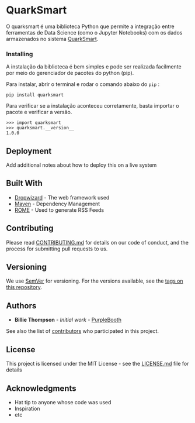 # QuarkSmart

O quarksmart é uma biblioteca Python que permite a integração entre ferramentas de Data Science (como o Jupyter Notebooks) com os dados armazenados no sistema [QuarkSmart](https://quarkbi.esig.com.br).

### Installing

A instalação da biblioteca é bem simples e pode ser realizada facilmente por meio do gerenciador de pacotes do python (pip).

Para instalar, abrir o terminal e rodar o comando abaixo do ``pip`` :

    pip install quarksmart

Para verificar se a instalação aconteceu corretamente, basta importar o pacote e verificar a versão.

```
>>> import quarksmart
>>> quarksmart.__version__
1.0.0
```

## Deployment

Add additional notes about how to deploy this on a live system

## Built With

* [Dropwizard](http://www.dropwizard.io/1.0.2/docs/) - The web framework used
* [Maven](https://maven.apache.org/) - Dependency Management
* [ROME](https://rometools.github.io/rome/) - Used to generate RSS Feeds

## Contributing

Please read [CONTRIBUTING.md](https://gist.github.com/PurpleBooth/b24679402957c63ec426) for details on our code of conduct, and the process for submitting pull requests to us.

## Versioning

We use [SemVer](http://semver.org/) for versioning. For the versions available, see the [tags on this repository](https://github.com/your/project/tags). 

## Authors

* **Billie Thompson** - *Initial work* - [PurpleBooth](https://github.com/PurpleBooth)

See also the list of [contributors](https://github.com/your/project/contributors) who participated in this project.

## License

This project is licensed under the MIT License - see the [LICENSE.md](LICENSE.md) file for details

## Acknowledgments

* Hat tip to anyone whose code was used
* Inspiration
* etc
